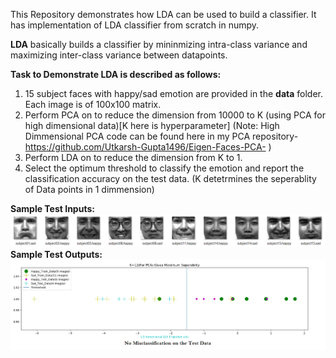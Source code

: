 This Repository demonstrates how LDA can be used to build a classifier. It has implementation of LDA classifier from scratch in numpy.

**LDA** basically builds a classifier by mininmizing intra-class variance and maximizing inter-class variance between datapoints.

**Task to Demonstrate LDA is described as follows:**
 1. 15 subject faces with happy/sad emotion are provided in the **data** folder. Each image is of 100x100 matrix.
 2. Perform PCA on to reduce the dimension from 10000 to K (using PCA for high dimensional data)[K here is hyperparameter] 
 (Note: High Dimmensional PCA code can be found here in my PCA repository-  https://github.com/Utkarsh-Gupta1496/Eigen-Faces-PCA-  )
 3. Perform LDA on to reduce the dimension from K to 1.
 4. Select the optimum threshold to classify the emotion and report the classification accuracy on the test data.
 (K detetrmines the seperablity of Data points in 1 dimmension)
 
 **Sample Test Inputs:**
 ![](/images/output1.PNG)
 **Sample Test Outputs:**
 ![](/images/output.png)
 
 
